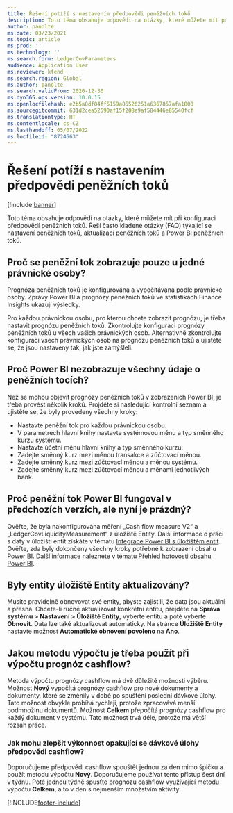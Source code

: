 ```yaml
---
title: Řešení potíží s nastavením předpovědi peněžních toků
description: Toto téma obsahuje odpovědi na otázky, které můžete mít při konfiguraci předpovědí peněžních toků. Řeší často kladené otázky (FAQ) týkající se nastavení peněžních toků, aktualizací peněžních toků a Power BI peněžních toků.
author: panolte
ms.date: 03/23/2021
ms.topic: article
ms.prod: ''
ms.technology: ''
ms.search.form: LedgerCovParameters
audience: Application User
ms.reviewer: kfend
ms.search.region: Global
ms.author: panolte
ms.search.validFrom: 2020-12-30
ms.dyn365.ops.version: 10.0.15
ms.openlocfilehash: e2b5a8df84ff5159a85526251a6367857afa1808
ms.sourcegitcommit: 631d2cea52590af15f208e9af584446e85540fcf
ms.translationtype: HT
ms.contentlocale: cs-CZ
ms.lasthandoff: 05/07/2022
ms.locfileid: "8724563"
---
```

# <a name="troubleshoot-cash-flow-forecasting-setup"></a>Řešení potíží s nastavením předpovědi peněžních toků

[!include [banner](../includes/banner.md)]

Toto téma obsahuje odpovědi na otázky, které můžete mít při konfiguraci předpovědí peněžních toků. Řeší často kladené otázky (FAQ) týkající se nastavení peněžních toků, aktualizací peněžních toků a Power BI peněžních toků.

## <a name="why-is-cash-flow-shown-for-only-one-legal-entity"></a>Proč se peněžní tok zobrazuje pouze u jedné právnické osoby?

Prognóza peněžních toků je konfigurována a vypočítávána podle právnické osoby. Zprávy Power BI a prognózy peněžních toků ve statistikách Finance Insights ukazují výsledky.

Pro každou právnickou osobu, pro kterou chcete zobrazit prognózu, je třeba nastavit prognózu peněžních toků. Zkontrolujte konfiguraci prognózy peněžních toků u všech vašich právnických osob. Alternativně zkontrolujte konfiguraci všech právnických osob na prognózu peněžních toků a ujistěte se, že jsou nastaveny tak, jak jste zamýšleli.

## <a name="why-doesnt-power-bi-show-all-the-cash-flow-data"></a>Proč Power BI nezobrazuje všechny údaje o peněžních tocích?

Než se mohou objevit prognózy peněžních toků v zobrazeních Power BI, je třeba provést několik kroků. Projděte si následující kontrolní seznam a ujistěte se, že byly provedeny všechny kroky:

- Nastavte peněžní tok pro každou právnickou osobu.
- V parametrech hlavní knihy nastavte systémovou měnu a typ směnného kurzu systému.
- Nastavte účetní měnu hlavní knihy a typ směnného kurzu.
- Zadejte směnný kurz mezi měnou transakce a zúčtovací měnou.
- Zadejte směnný kurz mezi zúčtovací měnou a měnou systému.
- Zadejte směnný kurz mezi zúčtovací měnou a měnami jednotlivých bank.

## <a name="why-did-cash-flow-power-bi-work-in-previous-versions-but-is-now-blank"></a>Proč peněžní tok Power BI fungoval v předchozích verzích, ale nyní je prázdný?

Ověřte, že byla nakonfigurována měření „Cash flow measure V2“ a „LedgerCovLiquidityMeasurement“ z úložiště Entity. Další informace o práci s daty v úložišti entit získáte v tématu [Integrace Power BI s úložištěm entit](../../fin-ops-core/dev-itpro/analytics/power-bi-integration-entity-store.md). Ověřte, zda byly dokončeny všechny kroky potřebné k zobrazení obsahu Power BI. Další informace naleznete v tématu [Přehled hotovosti obsahu Power BI](Cash-Overview-Power-BI-content.md).

## <a name="have-the-entity-store-entities-been-refreshed"></a>Byly entity úložiště Entity aktualizovány?

Musíte pravidelně obnovovat své entity, abyste zajistili, že data jsou aktuální a přesná. Chcete-li ručně aktualizovat konkrétní entitu, přejděte na **Správa systému \> Nastavení \> Úložiště Entity**, vyberte entitu a poté vyberte **Obnovit**. Data lze také aktualizovat automaticky. Na stránce **Úložiště Entity** nastavte možnost **Automatické obnovení povoleno** na **Ano**.

## <a name="which-calculation-method-should-be-used-when-calculating-cash-flow-forecasts"></a>Jakou metodu výpočtu je třeba použít při výpočtu prognóz cashflow?

Metoda výpočtu prognózy cashflow má dvě důležité možnosti výběru. Možnost **Nový** vypočítá prognózy cashflow pro nové dokumenty a dokumenty, které se změnily v době po spuštění poslední dávkové úlohy. Tato možnost obvykle probíhá rychleji, protože zpracovává menší podmnožinu dokumentů. Možnost **Celkem** přepočítá prognózy cashflow pro každý dokument v systému. Tato možnost trvá déle, protože má větší rozsah práce.

### <a name="how-do-i-improve-the-performance-of-the-cash-flow-forecasting-recurring-batch-job"></a>Jak mohu zlepšit výkonnost opakující se dávkové úlohy předpovědi cashflow?

Doporučujeme předpovědi cashflow spouštět jednou za den mimo špičku a použít metodu výpočtu **Nový**. Doporučujeme používat tento přístup šest dní v týdnu. Poté jednou týdně spusťte prognózu cashflow využívající metodu výpočtu **Celkem**, a to v den s nejmenším množstvím aktivity.

[!INCLUDE[footer-include](../../includes/footer-banner.md)]

